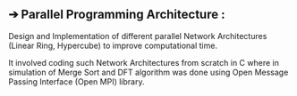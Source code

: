 ## ➔ Parallel Programming Architecture :

Design and Implementation of different
parallel Network Architectures (Linear Ring, Hypercube) to improve computational
time.

It involved coding such Network Architectures from scratch in C where in
simulation of Merge Sort and DFT algorithm was done using Open Message
Passing Interface (Open MPI) library.
